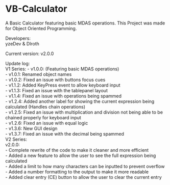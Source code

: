 # VB-Calculator  
A Basic Calculator featuring basic MDAS operations. This Project was made for Object Oriented Programming.

Developers:  
yzeDev & Dlroth

Current version: v2.0.0  

Update log:  
V1 Series: 
	- v1.0.0: (Featuring basic MDAS operations)  
	- v1.0.1: Renamed object names  
	- v1.0.2: Fixed an issue with buttons focus cues  
	- v1.1.2: Added KeyPress event to allow keyboard input  
	- v1.1.3: Fixed an issue with the tablepanel layout  
	- v1.1.4: Fixed an issue with operations being spammed   
	- v1.2.4: Added another label for showing the current expression being calculated (Handles chain operations)  
	- v1.2.5: Fixed an issue with multiplication and division not being able to be chained properly for keyboard input  
	- v1.2.6: Fixed an issue with equal logic   
	- v1.3.6: New GUI design  
	- v1.3.7: Fixed an issue with the decimal being spammed  
V2 Series:  
v2.0.0:  
		- Complete rewrite of the code to make it cleaner and more efficient  
		- Added a new feature to allow the user to see the full expression being calculated  
		- Added a limit to how many characters can be inputted to prevent overflow  
		- Added a number formatting to the output to make it more readable  
		- Added clear entry (CE) button to allow the user to clear the current entry
